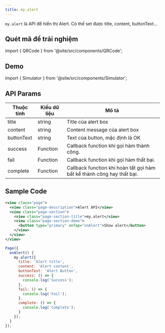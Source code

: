 ```yaml
---
title: my.alert
---
```


`my.alert` là API để hiển thị Alert. Có thể set được title, content, buttonText...

## Quét mã để trải nghiệm

import { QRCode } from '@site/src/components/QRCode';

<QRCode page="pages/api/alert/index" />

## Demo

import { Simulator } from '@site/src/components/Simulator';

<Simulator page="pages/api/alert/index" />

## API Params

| Thuộc tính | Kiểu dữ liệu | Mô tả                                                                  |
| ---------- | ------------ | ---------------------------------------------------------------------- |
| title      | string       | Title của alert box                                                    |
| content    | string       | Content message của alert box                                          |
| buttonText | string       | Text của button, mặc định là OK                                        |
| success    | Function     | Callback function khi gọi hàm thành công.                              |
| fail       | Function     | Callback function khi gọi hàm thất bại.                                |
| complete   | Function     | Callback function khi hoàn tất gọi hàm bất kể thành công hay thất bại. |

## Sample Code

```xml title=index.txml
<view class="page">
  <view class="page-description">Alert API</view>
  <view class="page-section">
    <view class="page-section-title">my.alert</view>
    <view class="page-section-demo">
      <button type="primary" onTap="onAlert">Show alert</button>
    </view>
  </view>
</view>
```

```js title=index.js
Page({
  onAlert() {
    my.alert({
      title: 'Alert title',
      content: 'Alert content',
      buttonText: 'Alert Button',
      success: () => {
        console.log('Success');
      },
      fail: () => {
        console.log('Fail');
      },
      complete: () => {
        console.log('Complete');
      }
    });
  }
});
```
